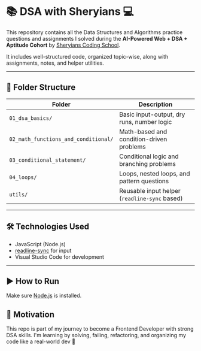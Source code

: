 # 📚 DSA with Sheryians 💻

This repository contains all the Data Structures and Algorithms practice questions and assignments I solved during the **AI-Powered Web + DSA + Aptitude Cohort** by [Sheryians Coding School](https://sheryians.com/).

It includes well-structured code, organized topic-wise, along with assignments, notes, and helper utilities.

---

## 📁 Folder Structure

| Folder                         | Description                                        |
|-------------------------------|----------------------------------------------------|
| `01_dsa_basics/`              | Basic input-output, dry runs, number logic         |
| `02_math_functions_and_conditional/` | Math-based and condition-driven problems      |
| `03_conditional_statement/`   | Conditional logic and branching problems           |
| `04_loops/`                   | Loops, nested loops, and pattern questions         |
| `utils/`                      | Reusable input helper (`readline-sync` based)      |

---

## 🛠️ Technologies Used

- JavaScript (Node.js)
- [readline-sync](https://www.npmjs.com/package/readline-sync) for input
- Visual Studio Code for development

---

## ▶️ How to Run

Make sure [Node.js](https://nodejs.org/) is installed.


## 🚀 Motivation 

This repo is part of my journey to become a Frontend Developer with strong DSA skills.
I'm learning by solving, failing, refactoring, and organizing my code like a real-world dev 💪


